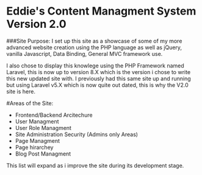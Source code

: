 # Eddie's Content Managment System Version 2.0


###Site Purpose:
 I set up this site as a showcase of some of my more advanced website creation using the PHP language as well as jQuery, vanilla Javascript, Data Binding, General MVC framework use.
 
I also chose to display this knowlege using the PHP Framework named Laravel, this is now up to version 8.X which is the version i chose to write this new updated site with.  I previously had this same site up and running but using Laravel v5.X which is now quite out dated, this is why the V2.0 site is here.

#Areas of the Site:


  * Frontend/Backend Arcitechure
  * User Managment
  * User Role Managment
  * Site Administration Security (Admins only Areas)
  * Page Managment
  * Page hirarchey
  * Blog Post Managment

This list will expand as i improve the site during its development stage.


